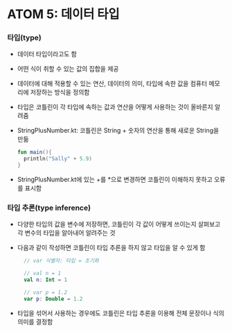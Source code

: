 # ATOM 5: 데이터 타입

### 타입(type)

- 데이터 타입이라고도 함
- 어떤 식이 취할 수 있는 값의 집합을 제공
- 데이터에 대해 적용할 수 있는 연산, 데이터의 의미, 타입에 속한 값을 컴퓨터 메모리에 저장하는 방식을 정의함
- 타입은 코틀린이 각 타입에 속하는 값과 연산을 어떻게 사용하는 것이 올바른지 알려줌
- StringPlusNumber.kt: 코틀린은 String + 숫자의 연산을 통해 새로운 String을 만듦

  ```KOTLIN
  fun main(){
    println("Sally" + 5.9)
  }
  ```

- StringPlusNumber.kt에 있는 +를 \*으로 변경하면 코틀린이 이해하지 못하고 오류를 표시함

### 타입 추론(type inference)

- 다양한 타입의 값을 변수에 저장하면, 코틀린이 각 값이 어떻게 쓰이는지 살펴보고 각 변수의 타입을 알아내어 알려주는 것
- 다음과 같이 작성하면 코틀린이 타입 추론을 하지 않고 타입을 알 수 있게 함

  ```KOTLIN
    // var 식별자: 타입 = 초기화

    // val n = 1
    val n: Int = 1

    // var p = 1.2
    var p: Double = 1.2
  ```

- 타입을 섞어서 사용하는 경우에도 코틀린은 타입 추론을 이용해 전체 문장이나 식의 의미를 결정함
